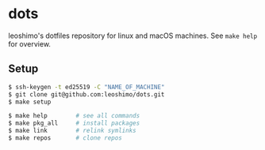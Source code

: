 # dots

leoshimo's dotfiles repository for linux and macOS machines.
See `make help` for overview.

## Setup

```sh
$ ssh-keygen -t ed25519 -C "NAME_OF_MACHINE"
$ git clone git@github.com:leoshimo/dots.git
$ make setup

$ make help        # see all commands
$ make pkg_all     # install packages
$ make link        # relink symlinks
$ make repos       # clone repos
```
